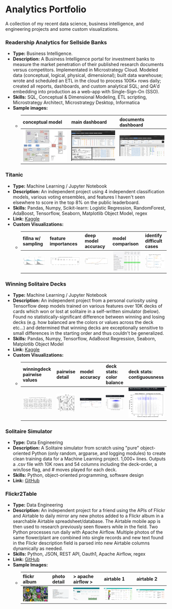 # Analytics Portfolio
A collection of my recent data science, business intelligence, and engineering projects and some custom visualizations. 

### Readership Analytics for Sellside Banks 
  - **Type:** Business Intelligence.
  - **Description:** A Business Intelligence portal for investment banks to measure the market penetration of their published research documents versus competitors. Implementated in Microstrategy Cloud. Modeled data (conceptual, logical, physical, dimensional); built data warehouse; wrote and scheduled an ETL in the cloud to process 100K+ rows daily; created all reports, dashboards, and custom analytical SQL; and QA'd embedding into production as a web-app with Single-Sign-On (SSO). 
  - **Skills:** SQL, Conceptual & Dimensional Modeling, ETL scripting, Microstrategy Architect, Microstrategy Desktop, Informatica
  - **Sample images:**
    - conceptual model | main dashboard | documents dashboard 
      -------|------|--------
      ![RBA - conceptual model](README_rba_conceptual-model.jpg?raw=true "Visio") | ![RBA - main dashboard](README_rba_main-anonymized.jpg?raw=true "BI Dashboard") | ![RBA - documents dashboard](README_rba_documents-anonymized.jpg?raw=true "BI Dashboard")

### Titanic
  - **Type:** Machine Learning / Jupyter Notebook
  - **Description:** An independent project using 4 independent classification models, various voting ensembles, and features I haven't seen elsewhere to score in the top 8% on the public leaderboard.
  - **Skills:** Pandas, Numpy, Scikit-learn: Logistic Regression, RandomForest, AdaBoost, Tensorflow, Seaborn, Matplotlib Object Model, regex
  - **Link:** [Kaggle](https://www.kaggle.com/countingpigeons/titanic-survival-cross-validated-voting-ensembles)
  - **Custom Visualizations:**
    - fillna w/ sampling | feature importances | deep model accuracy | model comparison | identify difficult cases
      ------------|------|--------|--------|------------
      ![Titanic - fill null ages with random sampling](README_titanic_fill-null-ages.jpg?raw=true "Histogram") | ![Titanic - feature importances](README_titanic_scikit-feature-importances.jpg?raw=true "BoxPlots") | ![Titanic - deep model accuracy](README_titanic_deep-model-accuracy-detail.jpg?raw=true "MixedChart") | ![Titanic - model comparison](README_titanic_model-comparisons-over-10-folds.jpg?raw=true "FormattedTable") | ![Titanic - investigate model failures](README_titanic_investigate-model-failures.jpg?raw=true "FacetGrid")

### Winning Solitaire Decks
  - **Type:** Machine Learning / Jupyter Notebook
  - **Description:** An independent project from a personal curiosity using Tensorflow deep models trained on various features over 10K decks of cards which won or lost at solitaire in a self-written simulator (below). Found no statistically-significant difference between winning and losing decks (e.g. how balanced are the colors or values across the deck etc...) and determined that winning decks are exceptionally sensitive to small differences in the starting order and thus couldn't be generalized.
  - **Skills:** Pandas, Numpy, Tensorflow, AdaBoost Regression, Seaborn, Matplotlib Object Model
  - **Link:** [Kaggle](https://www.kaggle.com/countingpigeons/predicting-winning-solitaire-decks)
  - **Custom Visualizations:**
    - winningdeck pairwise values | pairwise detail | model accuracy | deck stats: color balance | deck stats: contiguousness
      ------------|------|--------|--------|------------
      ![Solitaire - pairwise locations - multi](README_solitaire_pairwise_card_values_multi.jpg?raw=true "ScatterGrid") | ![Solitaire - pairwise locations - single](README_solitaire_pairwise_card_values_single.jpg?raw=true "Scatter") | ![Solitaire - Model accuracy - added noisy explanatory](README_solitaire_model-accuracy-w-noisified-num-moves.jpg?raw=true "MixedChart") | ![Solitaire - stats - color balance](README_solitaire_stats-color-balance.jpg?raw=true "Scatter") | ![Solitaire - stats - contiguous vs chunky](README_solitaire_stats-contiguous-vs-chunky.jpg?raw=true "Scatter")

### Solitaire Simulator
  - **Type:** Data Engineering
  - **Description:** A Solitaire simulator from scratch using "pure" object-oriented Python (only random, argparse, and logging modules) to create clean training data for a Machine Learning project. 1,000+ lines. Outputs a .csv file with 10K rows and 54 columns including the deck-order, a win/lose flag, and # moves played for each deck. 
  - **Skills:** Python, object-oriented programming, software design
  - **Link:** [GitHub](https://github.com/countingpigeons/winningdeck/blob/master/winning_deck.py)

### Flickr2Table
  - **Type:** Data Engineering
  - **Description:** An independent project for a friend using the APIs of Flickr and Airtable to daily mirror any new photos added to a Flickr album in a searchable Airtable spreadsheet/database. The Airtable mobile app is then used to research previously seen flowers while in the field. Two Python processes run daily with Apache Airflow. Multiple photos of the same flower/plant are combined into single records and new text found in the Flickr description field is parsed into new Airtable columns dynamically as needed.
  - **Skills:** Python, JSON, REST API, Oauth1, Apache Airflow, regex
  - **Link:** [GitHub](https://github.com/countingpigeons/flickr2table)
  - **Sample Images:**
    - flickr album | photo detail | > apache airflow > | airtable 1 | airtable 2
      ------------|------|--------|--------|------------
      ![Flickr2Table - flickr album](README_flickr2table_flickr-album-view.png?raw=true "Photo") | ![Flickr2Table - single detail](README_flickr2table_flickr-title-and-description.png?raw=true "Photo") | ![Flickr2Table - apache airflow](README_flickr2table_airflow-tree-view.png?raw=true "Photo") | ![Flickr2Table - airtable](README_flickr2table_airtable-filtered.png?raw=true "Photo") | ![Flickr2Table - airtable cont...](README_flickr2table_airtable-filtered-cont.png?raw=true "Photo")
